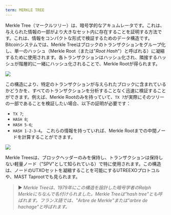 ```yaml
---
term: MERKLE TREE
---
```


Merkle Tree（マークルツリー）は、暗号学的なアキュムレータです。これは、与えられた情報の一部がより大きなセット内に存在することを証明する方法です。これは、情報をコンパクトな形式で検証するためのデータ構造です。Bitcoinシステムでは、Merkle Treeはブロックのトランザクションをグループ化し、単一のハッシュ（Merkle Root（または"*Root Hash*"）と呼ばれる）に凝縮するために使用されます。各トランザクションはハッシュ化され、隣接するハッシュが階層的に一緒にハッシュ化されることで、Merkle Rootが得られます。

![](../../dictionnaire/assets/1.png)

この構造により、特定のトランザクションが与えられたブロックに含まれているかどうかを、すべてのトランザクションを分析することなく迅速に検証することができます。例えば、Merkle Rootのみを持っていて、`TX 7`が実際にそのツリーの一部であることを検証したい場合、以下の証明が必要です：
* `TX 7`;
* `HASH 8`;
* `HASH 5-6`;
* `HASH 1-2-3-4`。
これらの情報を持っていれば、Merkle Rootまでの中間ノードを計算することができます。

![](../../dictionnaire/assets/2.png)

Merkle Treesは、ブロックヘッダーのみを保持し、トランザクションは保持しない軽量ノード（"SPV"として知られている）で特に使用されます。この構造は、ノードのUTXOセットを凝縮することを可能にするUTREEXOプロトコルや、MAST Taprootでも見られます。

> ► *Merkle Treeは、1979年にこの構造を設計した暗号学者のRalph Merkleにちなんで名付けられました。Merkle Treeは"hash tree"とも呼ばれます。フランス語では、"Arbre de Merkle"または"arbre de hachage"と呼ばれます。*